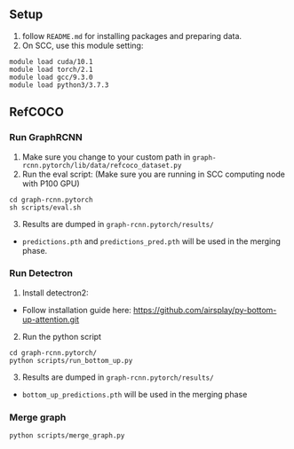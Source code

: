 ## Setup


1. follow `README.md` for installing packages and preparing data.
2. On SCC, use this module setting:
```
module load cuda/10.1
module load torch/2.1
module load gcc/9.3.0
module load python3/3.7.3
```

## RefCOCO
### Run GraphRCNN
1. Make sure you change to your custom path in `graph-rcnn.pytorch/lib/data/refcoco_dataset.py`
2. Run the eval script: (Make sure you are running in SCC computing node with P100 GPU)
```
cd graph-rcnn.pytorch
sh scripts/eval.sh
```
3. Results are dumped in `graph-rcnn.pytorch/results/`
  - `predictions.pth` and `predictions_pred.pth` will be used in the merging phase.

### Run Detectron
1. Install detectron2: 
  - Follow installation guide here: https://github.com/airsplay/py-bottom-up-attention.git
2. Run the python script
```
cd graph-rcnn.pytorch/
python scripts/run_bottom_up.py
```
3. Results are dumped in `graph-rcnn.pytorch/results/`
  - `bottom_up_predictions.pth` will be used in the merging phase

### Merge graph
```
python scripts/merge_graph.py
```
